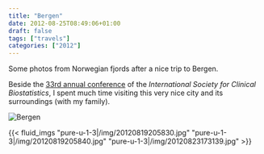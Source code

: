 ```yaml
---
title: "Bergen"
date: 2012-08-25T08:49:06+01:00
draft: false
tags: ["travels"]
categories: ["2012"]
---
```


Some photos from Norwegian fjords after a nice trip to Bergen.

Beside the [33rd annual conference](http://kivik.no/ISCB/wordpress/) of the *International Society for Clinical Biostatistics*, I spent much time visiting this very nice city and its surroundings (with my family).

![Bergen](/img/20120823171946.jpg)

{{< fluid_imgs
  "pure-u-1-3|/img/20120819205830.jpg"
  "pure-u-1-3|/img/20120819205840.jpg"
  "pure-u-1-3|/img/20120823173139.jpg" >}}